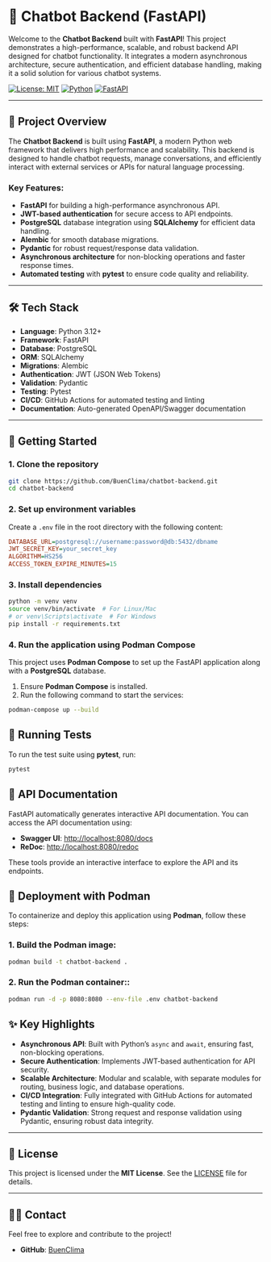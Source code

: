 # 🤖 Chatbot Backend (FastAPI)

Welcome to the **Chatbot Backend** built with **FastAPI**! This project demonstrates a high-performance, scalable, and robust backend API designed for chatbot functionality. It integrates a modern asynchronous architecture, secure authentication, and efficient database handling, making it a solid solution for various chatbot systems.

[![License: MIT](https://img.shields.io/badge/License-MIT-blue.svg)](https://opensource.org/licenses/MIT)
[![Python](https://img.shields.io/badge/Python-3.12%2B-blue.svg)](https://www.python.org/)
[![FastAPI](https://img.shields.io/badge/FastAPI-0.115.2-green.svg)](https://fastapi.tiangolo.com/)

---

## 🚀 **Project Overview**

The **Chatbot Backend** is built using **FastAPI**, a modern Python web framework that delivers high performance and scalability. This backend is designed to handle chatbot requests, manage conversations, and efficiently interact with external services or APIs for natural language processing.

### **Key Features**:

- **FastAPI** for building a high-performance asynchronous API.
- **JWT-based authentication** for secure access to API endpoints.
- **PostgreSQL** database integration using **SQLAlchemy** for efficient data handling.
- **Alembic** for smooth database migrations.
- **Pydantic** for robust request/response data validation.
- **Asynchronous architecture** for non-blocking operations and faster response times.
- **Automated testing** with **pytest** to ensure code quality and reliability.

---

## 🛠 **Tech Stack**

- **Language**: Python 3.12+
- **Framework**: FastAPI
- **Database**: PostgreSQL
- **ORM**: SQLAlchemy
- **Migrations**: Alembic
- **Authentication**: JWT (JSON Web Tokens)
- **Validation**: Pydantic
- **Testing**: Pytest
- **CI/CD**: GitHub Actions for automated testing and linting
- **Documentation**: Auto-generated OpenAPI/Swagger documentation

---

## 🚀 **Getting Started**

### **1. Clone the repository**

```bash
git clone https://github.com/BuenClima/chatbot-backend.git
cd chatbot-backend
```

### **2. Set up environment variables**

Create a `.env` file in the root directory with the following content:

```ini
DATABASE_URL=postgresql://username:password@db:5432/dbname
JWT_SECRET_KEY=your_secret_key
ALGORITHM=HS256
ACCESS_TOKEN_EXPIRE_MINUTES=15
```

### **3. Install dependencies**

```bash
python -m venv venv
source venv/bin/activate  # For Linux/Mac
# or venv\Scripts\activate  # For Windows
pip install -r requirements.txt
```

### **4. Run the application using Podman Compose**

This project uses **Podman Compose** to set up the FastAPI application along with a **PostgreSQL** database.

1. Ensure **Podman Compose** is installed.
2. Run the following command to start the services:

```bash
podman-compose up --build
```

## 🧪 **Running Tests**

To run the test suite using **pytest**, run:

```bash
pytest
```

## 📄 **API Documentation**

FastAPI automatically generates interactive API documentation. You can access the API documentation using:

- **Swagger UI**: [http://localhost:8080/docs](http://localhost:8080/docs)
- **ReDoc**: [http://localhost:8080/redoc](http://localhost:8080/redoc)

These tools provide an interactive interface to explore the API and its endpoints.

## 🚀 **Deployment with Podman**

To containerize and deploy this application using **Podman**, follow these steps:

### **1. Build the Podman image**:

```bash
podman build -t chatbot-backend .
```

### **2. Run the Podman container:**:

```bash
podman run -d -p 8080:8080 --env-file .env chatbot-backend
```

## ✨ **Key Highlights**

- **Asynchronous API**: Built with Python’s `async` and `await`, ensuring fast, non-blocking operations.
- **Secure Authentication**: Implements JWT-based authentication for API security.
- **Scalable Architecture**: Modular and scalable, with separate modules for routing, business logic, and database operations.
- **CI/CD Integration**: Fully integrated with GitHub Actions for automated testing and linting to ensure high-quality code.
- **Pydantic Validation**: Strong request and response validation using Pydantic, ensuring robust data integrity.

---

## 📄 **License**

This project is licensed under the **MIT License**. See the [LICENSE](LICENSE) file for details.

---

## 🧑‍💻 **Contact**

Feel free to explore and contribute to the project!

- **GitHub**: [BuenClima](https://github.com/BuenClima)
